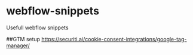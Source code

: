 # webflow-snippets
Usefull webflow snippets


##GTM setup
https://securiti.ai/cookie-consent-integrations/google-tag-manager/